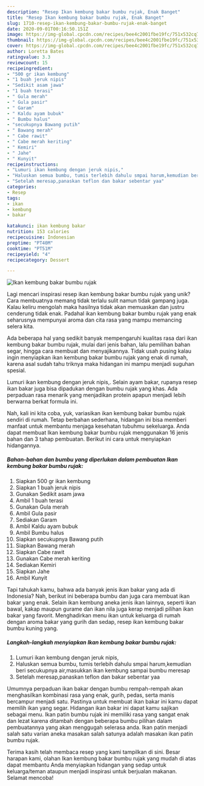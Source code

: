 ```yaml
---
description: "Resep Ikan kembung bakar bumbu rujak, Enak Banget"
title: "Resep Ikan kembung bakar bumbu rujak, Enak Banget"
slug: 1710-resep-ikan-kembung-bakar-bumbu-rujak-enak-banget
date: 2020-09-01T00:16:50.151Z
image: https://img-global.cpcdn.com/recipes/bee4c2001fbe19fc/751x532cq70/ikan-kembung-bakar-bumbu-rujak-foto-resep-utama.jpg
thumbnail: https://img-global.cpcdn.com/recipes/bee4c2001fbe19fc/751x532cq70/ikan-kembung-bakar-bumbu-rujak-foto-resep-utama.jpg
cover: https://img-global.cpcdn.com/recipes/bee4c2001fbe19fc/751x532cq70/ikan-kembung-bakar-bumbu-rujak-foto-resep-utama.jpg
author: Loretta Bates
ratingvalue: 3.3
reviewcount: 15
recipeingredient:
- "500 gr ikan kembung"
- "1 buah jeruk nipis"
- "Sedikit asam jawa"
- "1 buah terasi"
- " Gula merah"
- " Gula pasir"
- " Garam"
- " Kaldu ayam bubuk"
- " Bumbu halus"
- "secukupnya Bawang putih"
- " Bawang merah"
- " Cabe rawit"
- " Cabe merah keriting"
- " Kemiri"
- " Jahe"
- " Kunyit"
recipeinstructions:
- "Lumuri ikan kembung dengan jeruk nipis,"
- "Haluskan semua bumbu, tumis terlebih dahulu smpai harum,kemudian beri secukupnya air,masukkan ikan kembung sampai bumbu meresap"
- "Setelah meresap,panaskan teflon dan bakar sebentar yaa"
categories:
- Resep
tags:
- ikan
- kembung
- bakar

katakunci: ikan kembung bakar 
nutrition: 153 calories
recipecuisine: Indonesian
preptime: "PT40M"
cooktime: "PT51M"
recipeyield: "4"
recipecategory: Dessert

---
```



![Ikan kembung bakar bumbu rujak](https://img-global.cpcdn.com/recipes/bee4c2001fbe19fc/751x532cq70/ikan-kembung-bakar-bumbu-rujak-foto-resep-utama.jpg)

Lagi mencari inspirasi resep ikan kembung bakar bumbu rujak yang unik? Cara membuatnya memang tidak terlalu sulit namun tidak gampang juga. Kalau keliru mengolah maka hasilnya tidak akan memuaskan dan justru cenderung tidak enak. Padahal ikan kembung bakar bumbu rujak yang enak seharusnya mempunyai aroma dan cita rasa yang mampu memancing selera kita.

Ada beberapa hal yang sedikit banyak mempengaruhi kualitas rasa dari ikan kembung bakar bumbu rujak, mulai dari jenis bahan, lalu pemilihan bahan segar, hingga cara membuat dan menyajikannya. Tidak usah pusing kalau ingin menyiapkan ikan kembung bakar bumbu rujak yang enak di rumah, karena asal sudah tahu triknya maka hidangan ini mampu menjadi suguhan spesial.

Lumuri ikan kembung dengan jeruk nipis,. Selain ayam bakar, rupanya resep ikan bakar juga bisa dipadukan dengan bumbu rujak yang khas. Ada perpaduan rasa menarik yang menjadikan protein apapun menjadi lebih berwarna berkat formula ini.


Nah, kali ini kita coba, yuk, variasikan ikan kembung bakar bumbu rujak sendiri di rumah. Tetap berbahan sederhana, hidangan ini bisa memberi manfaat untuk membantu menjaga kesehatan tubuhmu sekeluarga. Anda dapat membuat Ikan kembung bakar bumbu rujak menggunakan 16 jenis bahan dan 3 tahap pembuatan. Berikut ini cara untuk menyiapkan hidangannya.

<!--inarticleads1-->

##### Bahan-bahan dan bumbu yang diperlukan dalam pembuatan Ikan kembung bakar bumbu rujak:

1. Siapkan 500 gr ikan kembung
1. Siapkan 1 buah jeruk nipis
1. Gunakan Sedikit asam jawa
1. Ambil 1 buah terasi
1. Gunakan  Gula merah
1. Ambil  Gula pasir
1. Sediakan  Garam
1. Ambil  Kaldu ayam bubuk
1. Ambil  Bumbu halus
1. Siapkan secukupnya Bawang putih
1. Siapkan  Bawang merah
1. Siapkan  Cabe rawit
1. Gunakan  Cabe merah keriting
1. Sediakan  Kemiri
1. Siapkan  Jahe
1. Ambil  Kunyit


Tapi tahukah kamu, bahwa ada banyak jenis ikan bakar yang ada di Indonesia? Nah, berikut ini beberapa bumbu dan juga cara membuat ikan bakar yang enak. Selain ikan kembung aneka jenis ikan lainnya, seperti ikan bawal, kakap maupun gurame dan ikan nila juga kerap menjadi pilihan ikan bakar yang favorit. Menghadirkan menu ikan untuk keluarga di rumah dengan aroma bakar yang gurih dan sedap, resep ikan kembung bakar bumbu kuning yang. 

<!--inarticleads2-->

##### Langkah-langkah menyiapkan Ikan kembung bakar bumbu rujak:

1. Lumuri ikan kembung dengan jeruk nipis,
1. Haluskan semua bumbu, tumis terlebih dahulu smpai harum,kemudian beri secukupnya air,masukkan ikan kembung sampai bumbu meresap
1. Setelah meresap,panaskan teflon dan bakar sebentar yaa


Umumnya perpaduan ikan bakar dengan bumbu rempah-rempah akan menghasilkan kombinasi rasa yang enak, gurih, pedas, serta manis bercampur menjadi satu. Pastinya untuk membuat ikan bakar ini kamu dapat memilih ikan yang segar. Hidangan ikan bakar ini dapat kamu sajikan sebagai menu. Ikan patin bumbu rujak ini memiliki rasa yang sangat enak dan lezat karena ditambah dengan beberapa bumbu pilihan dalam pembuatannya yang akan menggugah selerasa anda. Ikan patin menjadi salah satu varian aneka masakan salah satunya adalah masakan ikan patin bumbu rujak. 

Terima kasih telah membaca resep yang kami tampilkan di sini. Besar harapan kami, olahan Ikan kembung bakar bumbu rujak yang mudah di atas dapat membantu Anda menyiapkan hidangan yang sedap untuk keluarga/teman ataupun menjadi inspirasi untuk berjualan makanan. Selamat mencoba!
